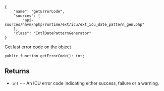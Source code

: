 ``` yamlmeta
{
    "name": "getErrorCode",
    "sources": [
        "api-sources/hhvm/hphp/runtime/ext/icu/ext_icu_date_pattern_gen.php"
    ],
    "class": "IntlDatePatternGenerator"
}
```




Get last error code on the object







``` Hack
public function getErrorCode(): int;
```




## Returns




+ ` int ` - - An ICU error code indicating either success, failure
  or a warning.
<!-- HHAPIDOC -->
